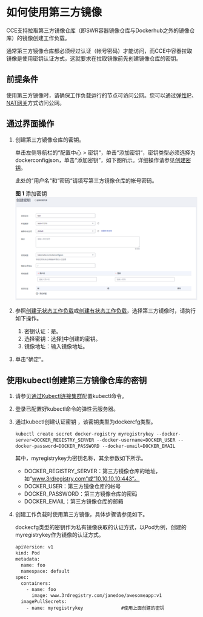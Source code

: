 # 如何使用第三方镜像<a name="cce_01_0009"></a>

CCE支持拉取第三方镜像仓库（即SWR容器镜像仓库与Dockerhub之外的镜像仓库）的镜像创建工作负载。

通常第三方镜像仓库都必须经过认证（帐号密码）才能访问，而CCE中容器拉取镜像是使用密钥认证方式，这就要求在拉取镜像前先创建镜像仓库的密钥。

## 前提条件<a name="section14876601632"></a>

使用第三方镜像时，请确保工作负载运行的节点可访问公网。您可以通过[弹性IP](公网访问-弹性IP.md)、[NAT网关](公网访问-NAT网关.md)方式访问公网。

## 通过界面操作<a name="section0402183334411"></a>

1.  <a name="li16481144064414"></a>创建第三方镜像仓库的密钥。

    单击左侧导航栏的“配置中心  \>  密钥“，单击“添加密钥“，密钥类型必须选择为dockerconfigjson，单击“添加密钥”，如下图所示。详细操作请参见[创建密钥](创建密钥.md)。

    此处的“用户名“和“密码“请填写第三方镜像仓库的帐号密码。

    **图 1**  添加密钥<a name="fig83432413351"></a>  
    ![](figures/添加密钥.png "添加密钥")

2.  参照[创建无状态工作负载](创建无状态工作负载.md)或[创建有状态工作负载](创建有状态工作负载.md)，选择第三方镜像时，请执行如下操作。
    1.  密钥认证：是。
    2.  选择密钥：选择[1](#li16481144064414)中创建的密钥。
    3.  镜像地址：输入镜像地址。

3.  单击“确定“。

## 使用kubectl创建第三方镜像仓库的密钥<a name="section18217101117197"></a>

1.  请参见[通过Kubectl连接集群](通过Kubectl连接集群.md)配置kubectl命令。
2.  登录已配置好kubectl命令的弹性云服务器。
3.  通过kubectl创建认证密钥 ，该密钥类型为dockercfg类型。

    ```
    kubectl create secret docker-registry myregistrykey --docker-server=DOCKER_REGISTRY_SERVER --docker-username=DOCKER_USER --docker-password=DOCKER_PASSWORD --docker-email=DOCKER_EMAIL
    ```

    其中，myregistrykey为密钥名称，其余参数如下所示。

    -   DOCKER\_REGISTRY\_SERVER：第三方镜像仓库的地址，如“www.3rdregistry.com“或“10.10.10.10:443“。
    -   DOCKER\_USER：第三方镜像仓库的帐号
    -   DOCKER\_PASSWORD：第三方镜像仓库的密码
    -   DOCKER\_EMAIL：第三方镜像仓库的邮箱

4.  创建工作负载时使用第三方镜像，具体步骤请参见如下。

    dockecfg类型的密钥作为私有镜像获取的认证方式，以Pod为例，创建的myregistrykey作为镜像的认证方式。

    ```
    apiVersion: v1
    kind: Pod
    metadata:
      name: foo
      namespace: default
    spec:
      containers:
        - name: foo
          image: www.3rdregistry.com/janedoe/awesomeapp:v1
      imagePullSecrets:
        - name: myregistrykey              #使用上面创建的密钥
    ```


